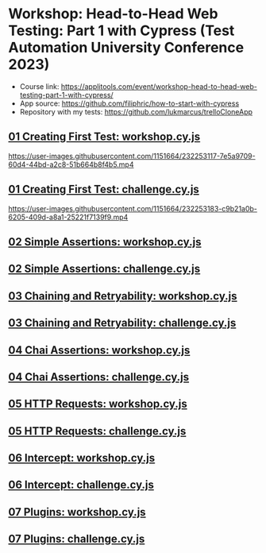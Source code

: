 # Workshop: Head-to-Head Web Testing: Part 1 with Cypress (Test Automation University Conference 2023)
- Course link: https://applitools.com/event/workshop-head-to-head-web-testing-part-1-with-cypress/
- App source: https://github.com/filiphric/how-to-start-with-cypress
- Repository with my tests: https://github.com/lukmarcus/trelloCloneApp

## [01 Creating First Test: workshop.cy.js](https://github.com/lukmarcus/trelloCloneApp/blob/main/cypress/e2e/01_creating_first_test/workshop.cy.js)

https://user-images.githubusercontent.com/1151664/232253117-7e5a9709-60d4-44bd-a2c8-51b664b8f4b5.mp4

## [01 Creating First Test: challenge.cy.js](https://github.com/lukmarcus/trelloCloneApp/blob/main/cypress/e2e/01_creating_first_test/challenge.cy.js)

https://user-images.githubusercontent.com/1151664/232253183-c9b21a0b-6205-409d-a8a1-25221f7139f9.mp4

## [02 Simple Assertions: workshop.cy.js](https://github.com/lukmarcus/trelloCloneApp/blob/main/cypress/e2e/02_simple_assertions/workshop.cy.js)

## [02 Simple Assertions: challenge.cy.js](https://github.com/lukmarcus/trelloCloneApp/blob/main/cypress/e2e/02_simple_assertions/challenge.cy.js)

## [03 Chaining and Retryability: workshop.cy.js](https://github.com/lukmarcus/trelloCloneApp/blob/main/cypress/e2e/03_chaining_and_retryability/workshop.cy.js)

## [03 Chaining and Retryability: challenge.cy.js](https://github.com/lukmarcus/trelloCloneApp/blob/main/cypress/e2e/03_chaining_and_retryability/challenge.cy.js)

## [04 Chai Assertions: workshop.cy.js](https://github.com/lukmarcus/trelloCloneApp/blob/main/cypress/e2e/04_chai_assertions/workshop.cy.js)

## [04 Chai Assertions: challenge.cy.js](https://github.com/lukmarcus/trelloCloneApp/blob/main/cypress/e2e/04_chai_assertions/challenge.cy.js)

## [05 HTTP Requests: workshop.cy.js](https://github.com/lukmarcus/trelloCloneApp/blob/main/cypress/e2e/05_http_requests/workshop.cy.js)

## [05 HTTP Requests: challenge.cy.js](https://github.com/lukmarcus/trelloCloneApp/blob/main/cypress/e2e/05_http_requests/challenge.cy.js)

## [06 Intercept: workshop.cy.js](https://github.com/lukmarcus/trelloCloneApp/blob/main/cypress/e2e/06_intercept/workshop.cy.js)

## [06 Intercept: challenge.cy.js](https://github.com/lukmarcus/trelloCloneApp/blob/main/cypress/e2e/06_intercept/challenge.cy.js)

## [07 Plugins: workshop.cy.js](https://github.com/lukmarcus/trelloCloneApp/blob/main/cypress/e2e/07_plugins/workshop.cy.js)

## [07 Plugins: challenge.cy.js](https://github.com/lukmarcus/trelloCloneApp/blob/main/cypress/e2e/07_plugins/challenge.cy.js)

